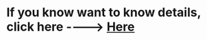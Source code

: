 # If you know want to know details, click here ----> [Here](https://github.com/SSU-CAR/SSU-CAR_Embeded)
